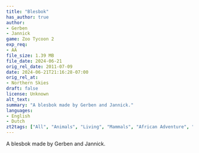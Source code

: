 ```yaml
---
title: "Blesbok"
has_author: true
author: 
- Gerben
- Jannick
game: Zoo Tycoon 2
exp_req: 
- AA
file_size: 1.39 MB
file_date: 2024-06-21
orig_rel_date: 2011-07-09
date: 2024-06-21T21:16:28-07:00
orig_rel_at: 
- Northern Skies
draft: false
license: Unknown
alt_text: 
summary: "A blesbok made by Gerben and Jannick."
languages:
- English
- Dutch
zt2tags: ["All", "Animals", "Living", "Mammals", "African Adventure", "Ungulates", "ZT2", "African"]
---
```


A blesbok made by Gerben and Jannick.